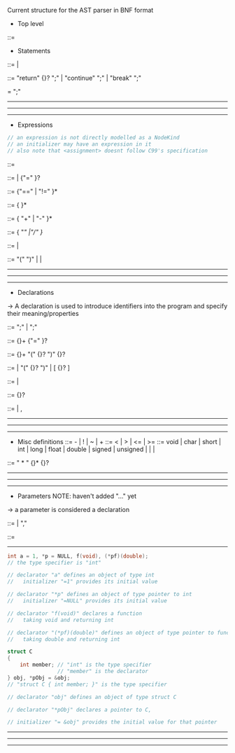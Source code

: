 
Current structure for the AST parser in BNF format

- Top level

<program> ::= <function>

- Statements

<statement> ::= <jump-statement>
              | <expression-statement>

<jump-statement> ::= "return" {<expression>}? ";"
                   | "continue" ";"
                   | "break" ";"

<expression-statement> = <expression> ";"

---
---
---
- Expressions
```c
// an expression is not directly modelled as a NodeKind
// an initializer may have an expression in it
// also note that <assignment> doesnt follow C99's specification
```

<expression> ::= <assignment> 

<assignment> ::= <equality> | {"=" <assignment>}?

<equality> ::= <relational> {"==" <relational> | "!=" <relational> }*

<relational> ::= <add> { <relational-op>  <add> }*

<add> ::=  <multiplication> { "+" <multiplication> | "-" <multiplication> }*

<multiplication> ::=  <unary> { \"*" <unary> |"/" <unary> }*

<unary> ::= <unary-op> <unary> 
          | <primary>

<primary> ::= "(" <equality> ")"
            | <identifier> 
            | <literal>

---
---
---
- Declarations

-> A declaration is used to introduce identifiers into the program and specify their meaning/properties

<declaration> ::= <variable-declaration> ";"
                | <function-declaration> ";"

<variable-declaration> ::= 
            {<declaration-specifier>}+ <declarator-list> {"=" <initializer>}?

<function-declaration> ::= 
            {<declaration-specifier>}+ <ptr-and-declarator> 
            "(" {<parameter-list>}? ")" {<compound-statement>}?

<declarator> ::= <identifier>
               | <declarator> "(" {<parameter-list>}? ")"
               | <declarator> \[ {<constant-expression>}? \]

<declaration-specifier> ::= <type-qualifier> 
                          | <type-specifier>

<ptr-and-declarator> ::= {<pointer>}? <declarator> 

<declarator-list> ::= <ptr-and-declarator>
                    | <ptr-and-declarator>, <declarator-list>



---
---
---
- Misc definitions
<unary-op> ::= - 
             | ! 
             | ~ 
             | +
<relational-op> ::= < 
                  | > 
                  | <=
                  | >=
<type-specifier> ::= void
                   | char
                   | short
                   | int
                   | long
                   | float
                   | double
                   | signed
                   | unsigned
                   | <struct-or-union-specifier>
                   | <enum-specifier>
                   | <typedef-name>

<pointer> ::= " * " {<type-qualifier>}* {<pointer>}?

---
---
---
- Parameters 
NOTE: haven't added "..." yet

-> a parameter is considered a declaration

<parameter-list> ::= <parameter>
                   | <parameter-list> "," <parameter> 

<parameter> ::= <type-specifier> <identifier> 



---
```c
int a = 1, *p = NULL, f(void), (*pf)(double);
// the type specifier is "int"

// declarator "a" defines an object of type int
//   initializer "=1" provides its initial value

// declarator "*p" defines an object of type pointer to int
//   initializer "=NULL" provides its initial value

// declarator "f(void)" declares a function
//   taking void and returning int

// declarator "(*pf)(double)" defines an object of type pointer to function 
//   taking double and returning int

struct C
{
    int member; // "int" is the type specifier
                // "member" is the declarator
} obj, *pObj = &obj;
// "struct C { int member; }" is the type specifier

// declarator "obj" defines an object of type struct C

// declarator "*pObj" declares a pointer to C,

// initializer "= &obj" provides the initial value for that pointer
```
---
---
---

